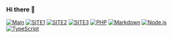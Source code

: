 ### Hi there 👋

<p>
  <a href="https://mj0614k.github.io/codingclass/index.html"><img alt="Main" src="https://img.shields.io/badge/Main-E34F26?logo=Gradle&logoColor=white"></a>
  <a href="#"><img alt="SITE1" src="https://img.shields.io/badge/SITE1-1572B6?logo=Aseprite&logoColor=white"></a>
  <a href="#"><img alt="SITE2" src="https://img.shields.io/badge/SITE2-A8B9CC?logo=Badoo&logoColor=white"></a>
  <a href="#"><img alt="SITE3" src="https://custom-icon-badges.herokuapp.com/badge/SITE3-9C033A.svg?logo=Baidu&logoColor=white"></a>
  <a href="#"><img alt="PHP" src="https://img.shields.io/badge/PHP-777BB4?logo=Bitrise&logoColor=white"></a>
  <a href="#"><img alt="Markdown" src="https://img.shields.io/badge/Markdown-000?logo=Ello&logoColor=white"></a>
  <a href="#"><img alt="Node.js" src="https://img.shields.io/badge/Node.js-339933?logo=Franprix&logoColor=white"></a>
  <a href="#"><img alt="TypeScript" src="https://img.shields.io/badge/TypeScript-3178C6?logo=Ghostery&logoColor=white"></a>
</p>
